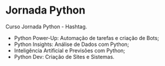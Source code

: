 # Jornada Python
Curso Jornada Python - Hashtag. 
- Python Power-Up: Automação de tarefas e criação de Bots;
- Python Insights: Análise de Dados com Python;
- Inteligência Artificial e Previsões com Python;
- Python Dev: Criação de Sites e Sistemas.
